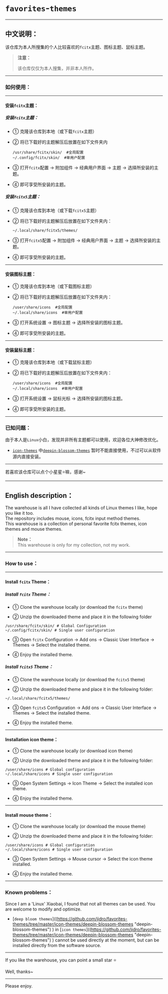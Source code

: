 # `favorites`-`themes`

---

## 中文说明：

该仓库为本人所搜集的个人比较喜欢的`fcitx`主题、图标主题、鼠标主题。</br>

> **注意：** </br>
> 
> 该仓库仅仅为本人搜集，并非本人所作。</br>

---

### 如何使用：

---

#### 安装`fcitx`主题：

##### 安装`fcitx`主题：

- ① 克隆该仓库到本地（或下载`fcitx`主题）
  
- ② 将已下载好的主题解压后放置在如下文件夹内
  
  ```shell
  /usr/share/fcitx/skin/  #全局配置
  ~/.config/fcitx/skin/  #单用户配置
  ```
  
- ③ 打开`fcitx`配置 → 附加组件 → 经典用户界面 → 主题 → 选择所安装的主题。
  
- ④ 即可享受所安装的主题。
  

##### 安装`fcitx5`主题：

- ① 克隆该仓库到本地（或下载`fcitx5`主题）
  
- ② 将已下载好的主题解压后放置在如下文件夹内：
  
  ```shell
  ~/.local/share/fcitx5/themes/ 
  ```
  
- ③ 打开`fcitx5`配置 → 附加组件 → 经典用户界面 → 主题 → 选择所安装的主题。
  
- ④ 即可享受所安装的主题。
  

---

#### 安装图标主题：

- ① 克隆该仓库到本地（或下载图标主题）
  
- ② 将已下载好的主题解压后放置在如下文件夹内：
  
  ```shell
  /user/share/icons  #全局配置
  ~/.local/share/icons  #单用户配置
  ```
  
- ③ 打开系统设置 → 图标主题 → 选择所安装的图标主题。
  
- ④ 即可享受所安装的主题。
  

---

#### 安装鼠标主题：

- ① 克隆该仓库到本地（或下载鼠标主题）
  
- ② 将已下载好的主题解压后放置在如下文件夹内：
  
  ```shell
  /user/share/icons  #全局配置
  ~/.local/share/icons  #单用户配置
  ```
  
- ③ 打开系统设置 → 鼠标光标 → 选择所安装的图标主题。
  
- ④ 即可享受所安装的主题。
  

---

### 已知问题：

由于本人是`Linux`小白，发现并非所有主题都可以使用，欢迎各位大神修改优化。 </br>

- [`icon-themes`](https://github.com/jidro/favorites-themes/tree/master/icon-themes "icon-themes") 中[`deepin-blossom-themes`](https://github.com/jidro/favorites-themes/tree/master/icon-themes/deepin-blossom-themes "deepin-blossom-themes") 暂时不能直接使用，不过可以从软件源内直接安装。 </br>

---

若喜欢该仓库可以点个小星星⭐嘛，感谢~

---

## English description：

The warehouse is all I have collected all kinds of Linux themes I like, hope you like it too. </br>
The repository includes mouse, icons, fcitx input method themes. </br>
This warehouse is a collection of personal favorite fcitx themes, icon themes and mouse themes. </br>

> **Note：** </br>
> This warehouse is only for my collection, not my work. </br>

---

### How to use：

---

#### Install `fcitx` Theme：

##### Install `fcitx` Theme：

- ① Clone the warehouse locally (or download the `fcitx` theme)

- ② Unzip the downloaded theme and place it in the following folder

```shell
/usr/share/fcitx/skin/ # Global Configuration
~/.config/fcitx/skin/ # Single user configuration
```

- ③ Open `fcitx` Configuration → Add ons → Classic User Interface → Themes → Select the installed theme.

- ④ Enjoy the installed theme.

##### Install `fcitx5` Theme：

- ① Clone the warehouse locally (or download the `fcitx5` theme)

- ② Unzip the downloaded theme and place it in the following folder:

```shell
~/.local/share/fcitx5/themes/ 
```

- ③ Open `fcitx5` Configuration → Add ons → Classic User Interface → Themes → Select the installed theme.

- ④ Enjoy the installed theme.

---

#### Installation icon theme：

- ① Clone the warehouse locally (or download icon theme)

- ② Unzip the downloaded theme and place it in the following folder:

```shell
/user/share/icons # Global configuration
~/.local/share/icons # Single user configuration
```

- ③ Open System Settings → Icon Theme → Select the installed icon theme.

- ④ Enjoy the installed theme.

---

#### Install mouse theme：

- ① Clone the warehouse locally (or download the mouse theme)

- ② Unzip the downloaded theme and place it in the following folder:

```shell
/user/share/icons # Global configuration
~/.local/share/icons # Single user configuration
```

- ③ Open System Settings → Mouse cursor → Select the icon theme installed.

- ④ Enjoy the installed theme.

---

### Known problems：

Since I am a 'Linux' Xiaobai, I found that not all themes can be used. You are welcome to modify and optimize. </br>

- [` deep bloom themes `]((https://github.com/jidro/favorites-themes/tree/master/icon-themes/deepin-blossom-themes "deepin-blossom-themes") ) in [` icon themes `]((https://github.com/jidro/favorites-themes/tree/master/icon-themes/deepin-blossom-themes "deepin-blossom-themes") ) cannot be used directly at the moment, but can be installed directly from the software source. </br>

---

If you like the warehouse, you can point a small star ⭐ </br>

Well, thanks~ </br>

---

Please enjoy.
